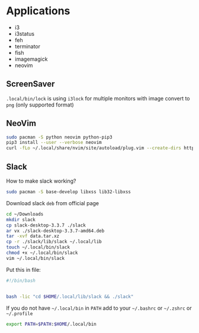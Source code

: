 # Applications

* i3
* i3status
* feh
* terminator
* fish
* imagemagick
* neovim

## ScreenSaver

`.local/bin/lock` is using `i3lock` for multiple monitors with image convert to `png` (only supported format)

## NeoVim

```bash
sudo pacman -S python neovim python-pip3
pip3 install --user --verbose neovim
curl -fLo ~/.local/share/nvim/site/autoload/plug.vim --create-dirs https://raw.githubusercontent.com/junegunn/vim-plug/master/plug.vim
```

## Slack

How to make slack working?

```bash
sudo pacman -S base-develop libxss lib32-libxss
```

Download slack `deb` from official page

```bash
cd ~/Downloads
mkdir slack
cp slack-desktop-3.3.7 ./slack
ar vx ./slack-desktop-3.3.7-amd64.deb
tar -xvf data.tar.xz
cp -r ./slack/lib/slack ~/.local/lib
touch ~/.local/bin/slack
chmod +x ~/.local/bin/slack
vim ~/.local/bin/slack
```

Put this in file:


```bash
#!/bin/bash


bash -lic "cd $HOME/.local/lib/slack && ./slack"
```

If you do not have `~/.local/bin` in `PATH` add to your `~/.bashrc` or `~/.zshrc` or `~/.profile`

```bash
export PATH=$PATH:$HOME/.local/bin
```

